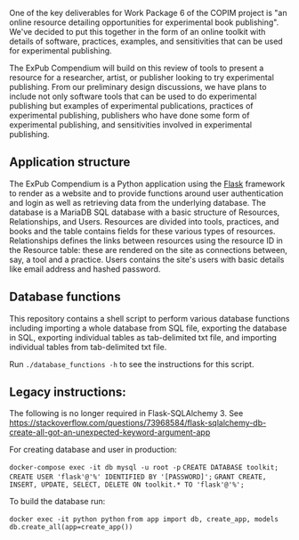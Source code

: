 One of the key deliverables for Work Package 6 of the COPIM project is "an online resource detailing opportunities for experimental book publishing". We've decided to put this together in the form of an online toolkit with details of software, practices, examples, and sensitivities that can be used for experimental publishing.

The ExPub Compendium will build on this review of tools to present a resource for a researcher, artist, or publisher looking to try experimental publishing. From our preliminary design discussions, we have plans to include not only software tools that can be used to do experimental publishing but examples of experimental publications, practices of experimental publishing, publishers who have done some form of experimental publishing, and sensitivities involved in experimental publishing.

## Application structure

The ExPub Compendium is a Python application using the [Flask](https://flask.palletsprojects.com/en/2.2.x/) framework to render as a website and to provide functions around user authentication and login as well as retrieving data from the underlying database. The database is a MariaDB SQL database with a basic structure of Resources, Relationships, and Users. Resources are divided into tools, practices, and books and the table contains fields for these various types of resources. Relationships defines the links between resources using the resource ID in the Resource table: these are rendered on the site as connections between, say, a tool and a practice. Users contains the site's users with basic details like email address and hashed password. 

## Database functions 

This repository contains a shell script to perform various database functions including importing a whole database from SQL file, exporting the database in SQL, exporting individual tables as tab-delimited txt file, and importing individual tables from tab-delimited txt file. 

Run `./database_functions -h` to see the instructions for this script. 

## Legacy instructions:

The following is no longer required in Flask-SQLAlchemy 3. See https://stackoverflow.com/questions/73968584/flask-sqlalchemy-db-create-all-got-an-unexpected-keyword-argument-app


For creating database and user in production:

`docker-compose exec -it db mysql -u root -p`
`CREATE DATABASE toolkit;`
`CREATE USER 'flask'@'%' IDENTIFIED BY '[PASSWORD]';`
`GRANT CREATE, INSERT, UPDATE, SELECT, DELETE ON toolkit.* TO 'flask'@'%';`

To build the database run:

`docker exec -it python python`
`from app import db, create_app, models`
`db.create_all(app=create_app())`
